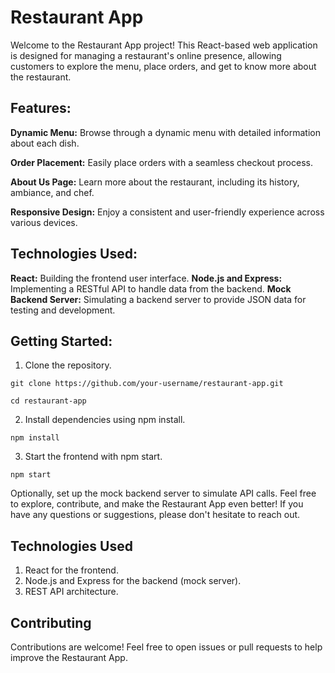 # Restaurant App
Welcome to the Restaurant App project! This React-based web application is designed for managing a restaurant's online presence, allowing customers to explore the menu, place orders, and get to know more about the restaurant.

## Features:
**Dynamic Menu:** Browse through a dynamic menu with detailed information about each dish.

**Order Placement:** Easily place orders with a seamless checkout process.

**About Us Page:** Learn more about the restaurant, including its history, ambiance, and chef.

**Responsive Design:** Enjoy a consistent and user-friendly experience across various devices.

## Technologies Used:
**React:** Building the frontend user interface.
**Node.js and Express:** Implementing a RESTful API to handle data from the backend.
**Mock Backend Server:** Simulating a backend server to provide JSON data for testing and development.
## Getting Started:
1. Clone the repository.
```
git clone https://github.com/your-username/restaurant-app.git
```
```
cd restaurant-app
```
2. Install dependencies using npm install.
```
npm install
```
3. Start the frontend with npm start.
```
npm start
```
Optionally, set up the mock backend server to simulate API calls.
Feel free to explore, contribute, and make the Restaurant App even better! If you have any questions or suggestions, please don't hesitate to reach out.

## Technologies Used
1. React for the frontend.
2. Node.js and Express for the backend (mock server).
3. REST API architecture.

## Contributing
Contributions are welcome! Feel free to open issues or pull requests to help improve the Restaurant App.





